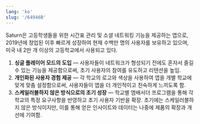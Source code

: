 ```yaml
---
lang: 'ko'
slug: '/64946B'
---
```


Saturn은 고등학생들을 위한 시간표 관리 및 소셜 네트워킹 기능을 제공하는 앱으로, 2019년에 창업된 이후 빠르게 성장하여 현재 수백만 명의 사용자를 보유하고 있으며, 미국 내 2만 개 이상의 고등학교에서 사용되고 있다.

1. **싱글 플레이어 모드의 도입** — 사용자들이 네트워크가 형성되기 전에도 혼자서 즐길 수 있는 기능을 제공함으로써, 초기 사용자의 참여를 유도하고 리텐션을 높임.
2. **개인화된 사용자 경험 제공** — 각 학교의 로고와 색상을 사용하여 앱을 개별 학교에 맞게 맞춤 설정함으로써, 사용자들이 앱을 더 개인적이고 친숙하게 느끼도록 함.
3. **스케일러블하지 않은 방식으로의 초기 성장** — 학교별 앰배서더 프로그램을 통해 각 학교의 특정 요구사항을 반영하고 초기 사용자 기반을 확장. 초기에는 스케일러블하지 않은 방식이지만, 이를 통해 얻은 인사이트와 데이터는 나중에 제품의 확장과 개선에 기여함.
